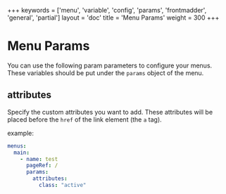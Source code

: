 +++
keywords = ['menu', 'variable', 'config', 'params', 'frontmadder', 'general', 'partial']
layout = 'doc'
title = 'Menu Params'
weight = 300
+++
# Menu Params
You can use the following param parameters to configure your menus. These variables should be put under the `params` object of the menu.

## attributes
Specify the custom attributes you want to add. These attributes will be placed before the `href` of the link element (the `a` tag).

example:
```yaml
menus:
  main:
    - name: test
      pageRef: /
      params:
        attributes:
          class: "active"
```